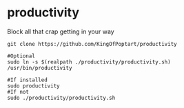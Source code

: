 # productivity
Block all that crap getting in your way


```
git clone https://github.com/KingOfPoptart/productivity

#Optional
sudo ln -s $(realpath ./productivity/productivity.sh) /usr/bin/productivity

#If installed
sudo productivity
#If not
sudo ./productivity/productivity.sh

```
